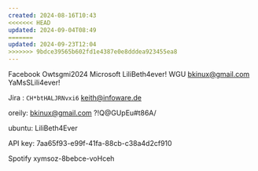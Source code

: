 ```yaml
---
created: 2024-08-16T10:43
<<<<<<< HEAD
updated: 2024-09-04T08:49
=======
updated: 2024-09-23T12:04
>>>>>>> 9bdce39565b602fd1e4387e0e8dddea923455ea8
---
```

Facebook Owtsgmi2024
Microsoft LiliBeth4ever!
WGU bkinux@gmail.com YaMsSLili4ever!

Jira :
`CH*btHALJRNvxi6`
keith@infoware.de

oreily:
bkinux@gmail.com
?!Q@GUpEu#t86A/

ubuntu:
LiliBeth4Ever

API key: 
7aa65f93-e99f-41fa-88cb-c38a4d2cf910

Spotify 
xymsoz-8bebce-voHceh